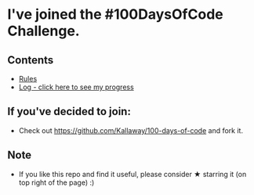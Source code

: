 # I've joined the #100DaysOfCode Challenge.

## Contents
* [Rules](rules.md)
* [Log - click here to see my progress](log.md)

## If you've decided to join:
* Check out https://github.com/Kallaway/100-days-of-code and fork it.

## Note
* If you like this repo and find it useful, please consider &#9733; starring it (on top right of the page) :)
